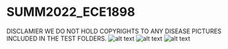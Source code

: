 # SUMM2022_ECE1898
DISCLAMIER
WE DO NOT HOLD COPYRIGHTS TO ANY DISEASE PICTURES INCLUDED IN THE TEST FOLDERS. 
![alt text](https://github.com/chien916/SUMM2022_ECE1898/blob/main/_readme/_preview1.jpg?raw=true)
![alt text](https://github.com/chien916/SUMM2022_ECE1898/blob/main/_readme/_preview2.jpg?raw=true)
![alt text](https://github.com/chien916/SUMM2022_ECE1898/blob/main/_readme/_preview3.jpg?raw=true)

